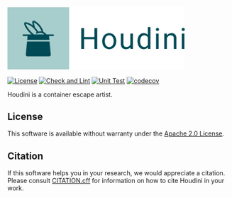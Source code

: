 <img src="./img/logo.png" width="400">

[![License](https://img.shields.io/badge/License-Apache_2.0-blue.svg)](https://opensource.org/licenses/Apache-2.0)
[![Check and Lint](https://github.com/willfindlay/houdini/actions/workflows/check-and-lint.yaml/badge.svg?branch=main)](https://github.com/willfindlay/houdini/actions/workflows/check-and-lint.yaml)
[![Unit Test](https://github.com/willfindlay/houdini/actions/workflows/test.yaml/badge.svg?branch=main)](https://github.com/willfindlay/houdini/actions/workflows/test.yaml)
[![codecov](https://codecov.io/gh/willfindlay/houdini/branch/main/graph/badge.svg?token=7HPP9HKHFF)](https://codecov.io/gh/willfindlay/houdini)

Houdini is a container escape artist.

## License

This software is available without warranty under the [Apache 2.0 License][license].

[license]: ./LICENSE

## Citation

If this software helps you in your research, we would appreciate a citation. Please
consult [CITATION.cff][citation] for information on how to cite Houdini in your work.

[citation]: ./CITATION.cff
